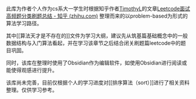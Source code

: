 此库为作者个人作为cs系大一学生时根据知乎作者[TimothyL](https://www.zhihu.com/people/hei-an-zhi-zheng-guan)的文章[Leetcode面试高频题分类刷题总结 - 知乎 (zhihu.com)](https://zhuanlan.zhihu.com/p/349940945)
整理而来的以problem-based为形式的算法学习路径。

其中[[算法天才是不存在的]]文件为学习大纲，建议先从筑基篇基础概念中的一般数据结构与入门算法看起，并在学习该章节之后结合闭关刷题篇leetcode中的题目巩固。

同时，该库在整理时使用了Obsidian作为编辑软件，如使用Obsidian进行阅读或能使得观感进行提升。

该库尚未完善，目前仅根据个人的学习进度对[[排序算法（sort）]]进行了相关资料整理。仅供学习参考。
